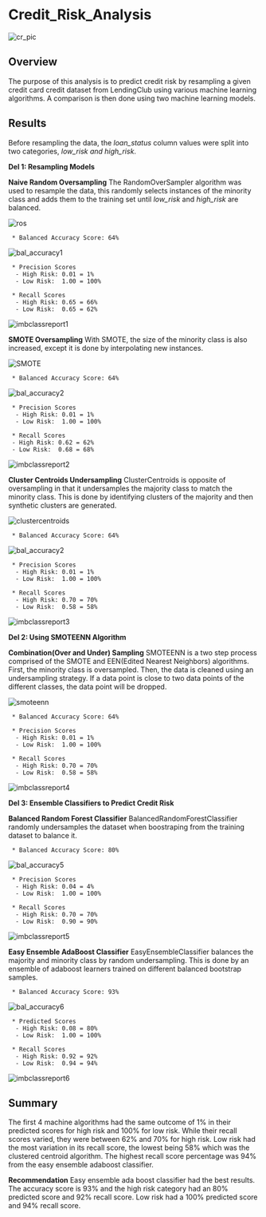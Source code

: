 # **Credit_Risk_Analysis**

![cr_pic](Images/cr_pic.png)

## **Overview**
The purpose of this analysis is to predict credit risk by resampling a given credit card credit dataset from LendingClub using various machine learning algorithms. A comparison is then done using two machine learning models.


## **Results**
Before resampling the data, the *loan_status* column values were split into two categories, *low_risk and high_risk*.  

**Del 1: Resampling Models**

**Naive Random Oversampling**
The RandomOverSampler algorithm was used to resample the data, this randomly selects instances of the minority class and adds them to the training set until *low_risk* and *high_risk* are balanced. 

![ros](Images/ros.png)

     * Balanced Accuracy Score: 64%
![bal_accuracy1](Images/bal_accuracy1.png)

     * Precision Scores
      - High Risk: 0.01 = 1%
      - Low Risk:  1.00 = 100%
     
     * Recall Scores
      - High Risk: 0.65 = 66%
      - Low Risk:  0.65 = 62%

![imbclassreport1](Images/imbclassreport1.png)

**SMOTE Oversampling**
With SMOTE, the size of the minority class is also increased, except it is done by interpolating new instances.

![SMOTE](Images/SMOTE.png)

     * Balanced Accuracy Score: 64%
![bal_accuracy2](Images/bal_accuracy2.png)
     
     * Precision Scores
      - High Risk: 0.01 = 1%
      - Low Risk:  1.00 = 100%

     * Recall Scores
     - High Risk: 0.62 = 62%
     - Low Risk:  0.68 = 68%

![imbclassreport2](Images/imbclassreport2.png)


**Cluster Centroids Undersampling**
ClusterCentroids is opposite of oversampling in that it undersamples the majority class to match the minority class. This is done by identifying clusters of the majority and then synthetic clusters are generated.

![clustercentroids](Images/clustercentroids.png)

     * Balanced Accuracy Score: 64%
![bal_accuracy2](Images/bal_accuracy2.png)

     * Precision Scores
      - High Risk: 0.01 = 1%
      - Low Risk:  1.00 = 100%

     * Recall Scores
      - High Risk: 0.70 = 70%
      - Low Risk:  0.58 = 58%

![imbclassreport3](Images/imbclassreport3.png)


**Del 2: Using SMOTEENN Algorithm**

**Combination(Over and Under) Sampling**
SMOTEENN is a two step process comprised of the SMOTE and EEN(Edited Nearest Neighbors) algorithms. First, the minority class is oversampled. Then, the data is cleaned using an undersampling strategy. If a data point is close to two data points of the different classes, the data point will be dropped. 

![smoteenn](Images/smoteenn.png)

     * Balanced Accuracy Score: 64%
     
     * Precision Scores
      - High Risk: 0.01 = 1%
      - Low Risk:  1.00 = 100%

     * Recall Scores
      - High Risk: 0.70 = 70%
      - Low Risk:  0.58 = 58%

![imbclassreport4](Images/imbclassreport4.png)


**Del 3: Ensemble Classifiers to Predict Credit Risk**

**Balanced Random Forest Classifier**
BalancedRandomForestClassifier randomly undersamples the dataset when boostraping from the training dataset to balance it.

     * Balanced Accuracy Score: 80%

![bal_accuracy5](Images/bal_accuracy5.png)

     * Precision Scores
      - High Risk: 0.04 = 4%
      - Low Risk:  1.00 = 100%

     * Recall Scores
      - High Risk: 0.70 = 70%
      - Low Risk:  0.90 = 90%

![imbclassreport5](Images/imbclassreport5.png)


**Easy Ensemble AdaBoost Classifier**
EasyEnsembleClassifier balances the majority and minority class by random undersampling. This is done by an ensemble of adaboost learners trained on different balanced bootstrap samples. 


     * Balanced Accuracy Score: 93%

![bal_accuracy6](Images/bal_accuracy6.png)

     * Predicted Scores
      - High Risk: 0.08 = 80%
      - Low Risk:  1.00 = 100%

     * Recall Scores
      - High Risk: 0.92 = 92%
      - Low Risk:  0.94 = 94%

![imbclassreport6](Images/imbclassreport6.png)


## **Summary**
The first 4 machine algorithms had the same outcome of 1% in their predicted scores for high risk and 100% for low risk. While their recall scores varied, they were between 62% and 70% for high risk. Low risk had the most variation in its recall score, the lowest being 58% which was the clustered centroid algorithm. The highest recall score percentage was 94% from the easy ensemble adaboost classifier. 

**Recommendation**
Easy ensemble ada boost classifier had the best results. The accuracy score is 93% and the high risk category had an 80% predicted score and 92% recall score. Low risk had a 100% predicted score and 94% recall score.
 

 
